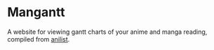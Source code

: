 # Mangantt

A website for viewing gantt charts of your anime and manga reading, compiled from [anilist](https://anilist.co).
